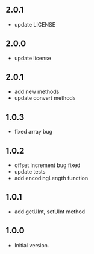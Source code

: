 ## 2.0.1

- update LICENSE

## 2.0.0

- update license

## 2.0.1

- add new methods
- update convert methods

## 1.0.3

- fixed array bug

## 1.0.2

- offset increment bug fixed
- update tests
- add encodingLength function

## 1.0.1

- add getUInt, setUInt method

## 1.0.0

- Initial version.
